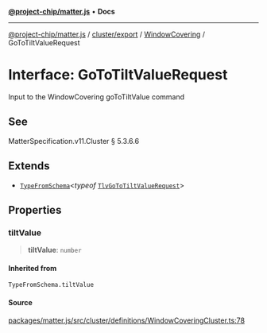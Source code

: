 [**@project-chip/matter.js**](../../../../../README.md) • **Docs**

***

[@project-chip/matter.js](../../../../../modules.md) / [cluster/export](../../../README.md) / [WindowCovering](../README.md) / GoToTiltValueRequest

# Interface: GoToTiltValueRequest

Input to the WindowCovering goToTiltValue command

## See

MatterSpecification.v11.Cluster § 5.3.6.6

## Extends

- [`TypeFromSchema`](../../../../../tlv/export/README.md#typefromschemas)\<*typeof* [`TlvGoToTiltValueRequest`](../README.md#tlvgototiltvaluerequest)\>

## Properties

### tiltValue

> **tiltValue**: `number`

#### Inherited from

`TypeFromSchema.tiltValue`

#### Source

[packages/matter.js/src/cluster/definitions/WindowCoveringCluster.ts:78](https://github.com/project-chip/matter.js/blob/7a8cbb56b87d4ccf34bec5a9a95ab40a1711324f/packages/matter.js/src/cluster/definitions/WindowCoveringCluster.ts#L78)
